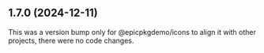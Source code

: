 ## 1.7.0 (2024-12-11)

This was a version bump only for @epicpkgdemo/icons to align it with other projects, there were no code changes.
